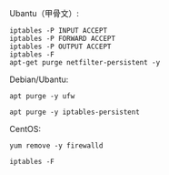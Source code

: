 Ubantu（甲骨文）:
```
iptables -P INPUT ACCEPT 
iptables -P FORWARD ACCEPT 
iptables -P OUTPUT ACCEPT 
iptables -F 
apt-get purge netfilter-persistent -y
```

Debian/Ubantu:
```
apt purge -y ufw
```
```
apt purge -y iptables-persistent
```

CentOS:
```
yum remove -y firewalld
```
```
iptables -F
```
